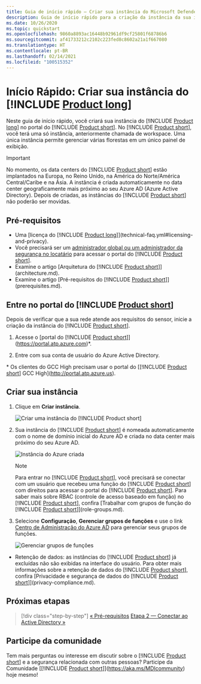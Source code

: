 ```yaml
---
title: Guia de início rápido – Criar sua instância do Microsoft Defender para Identidade
description: Guia de início rápido para a criação da instância da sua implantação do Microsoft Defender para Identidade, que é a primeira etapa para instalar o Defender para Identidade.
ms.date: 10/26/2020
ms.topic: quickstart
ms.openlocfilehash: 9860a8893ac16448b92961df9cf25801f68786b6
ms.sourcegitcommit: af41733212c2102c223fed8c8602a21a1f667080
ms.translationtype: HT
ms.contentlocale: pt-BR
ms.lasthandoff: 02/14/2021
ms.locfileid: "100515352"
---
```

# <a name="quickstart-create-your-product-long-instance"></a>Início Rápido: Criar sua instância do [!INCLUDE [Product long](includes/product-long.md)]

Neste guia de início rápido, você criará sua instância do [!INCLUDE [Product long](includes/product-long.md)] no portal do [!INCLUDE [Product short](includes/product-short.md)]. No [!INCLUDE [Product short](includes/product-short.md)], você terá uma só instância, anteriormente chamada de workspace. Uma única instância permite gerenciar várias florestas em um único painel de exibição.

> [!IMPORTANT]
> No momento, os data centers do [!INCLUDE [Product short](includes/product-short.md)] estão implantados na Europa, no Reino Unido, na América do Norte/América Central/Caribe e na Ásia. A instância é criada automaticamente no data center geograficamente mais próximo ao seu Azure AD (Azure Active Directory). Depois de criadas, as instâncias do [!INCLUDE [Product short](includes/product-short.md)] não poderão ser movidas.

## <a name="prerequisites"></a>Pré-requisitos

- Uma [licença do [!INCLUDE [Product long](includes/product-long.md)]](technical-faq.yml#licensing-and-privacy).
- Você precisará ser um [administrador global ou um administrador da segurança no locatário](/azure/active-directory/users-groups-roles/directory-assign-admin-roles#available-roles) para acessar o portal do [!INCLUDE [Product short](includes/product-short.md)].
- Examine o artigo [Arquitetura do [!INCLUDE [Product short](includes/product-short.md)]](architecture.md).
- Examine o artigo [Pré-requisitos do [!INCLUDE [Product short](includes/product-short.md)]](prerequisites.md).

## <a name="sign-in-to-the-product-short-portal"></a>Entre no portal do [!INCLUDE [Product short](includes/product-short.md)]

Depois de verificar que a sua rede atende aos requisitos do sensor, inicie a criação da instância do [!INCLUDE [Product short](includes/product-short.md)].

1. Acesse o [portal do [!INCLUDE [Product short](includes/product-short.md)]](https://portal.atp.azure.com)*.

1. Entre com sua conta de usuário do Azure Active Directory.

\* Os clientes do GCC High precisam usar o portal do [[!INCLUDE [Product short](includes/product-short.md)] GCC High](http://portal.atp.azure.us).

## <a name="create-your-instance"></a>Criar sua instância

1. Clique em **Criar instância**.

    ![Criar uma instância do [!INCLUDE [Product short](includes/product-short.md)]](media/create-instance.png)

1. Sua instância do [!INCLUDE [Product short](includes/product-short.md)] é nomeada automaticamente com o nome de domínio inicial do Azure AD e criada no data center mais próximo do seu Azure AD.

    ![Instância do Azure criada](media/instance-created.png)

    > [!NOTE]
    > Para entrar no [!INCLUDE [Product short](includes/product-short.md)], você precisará se conectar com um usuário que recebeu uma função do [!INCLUDE [Product short](includes/product-short.md)] com direitos para acessar o portal do [!INCLUDE [Product short](includes/product-short.md)]. Para saber mais sobre RBAC (controle de acesso baseado em função) no [!INCLUDE [Product short](includes/product-short.md)], confira [Trabalhar com grupos de função do [!INCLUDE [Product short](includes/product-short.md)]](role-groups.md).

1. Selecione **Configuração**, **Gerenciar grupos de funções** e use o link [Centro de Administração do Azure AD](/azure/active-directory/active-directory-assign-admin-roles-azure-portal) para gerenciar seus grupos de funções.

    ![Gerenciar grupos de funções](media/creation-manage-role-groups.png)

- Retenção de dados: as instâncias do [!INCLUDE [Product short](includes/product-short.md)] já excluídas não são exibidas na interface do usuário. Para obter mais informações sobre a retenção de dados do [!INCLUDE [Product short](includes/product-short.md)], confira [Privacidade e segurança de dados do [!INCLUDE [Product short](includes/product-short.md)]](privacy-compliance.md).

## <a name="next-steps"></a>Próximas etapas

> [!div class="step-by-step"]
> [« Pré-requisitos](prerequisites.md)
> [Etapa 2 — Conectar ao Active Directory »](install-step2.md)

## <a name="join-the-community"></a>Participe da comunidade

Tem mais perguntas ou interesse em discutir sobre o [!INCLUDE [Product short](includes/product-short.md)] e a segurança relacionada com outras pessoas? Participe da Comunidade [[!INCLUDE [Product short](includes/product-short.md)]](https://aka.ms/MDIcommunity) hoje mesmo!
